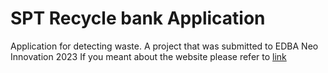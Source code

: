 # SPT Recycle bank Application
Application for detecting waste. A project that was submitted to EDBA Neo Innovation 2023
If you meant about the website please refer to [link](github.com/kafiekun/sptrecyclebankweb)
